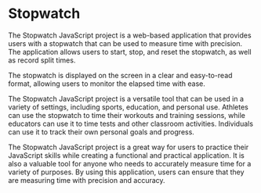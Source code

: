 # Stopwatch

The Stopwatch JavaScript project is a web-based application that provides users with a stopwatch that can be used to measure time with precision. The application allows users to start, stop, and reset the stopwatch, as well as record split times.

The stopwatch is displayed on the screen in a clear and easy-to-read format, allowing users to monitor the elapsed time with ease.

The Stopwatch JavaScript project is a versatile tool that can be used in a variety of settings, including sports, education, and personal use. Athletes can use the stopwatch to time their workouts and training sessions, while educators can use it to time tests and other classroom activities. Individuals can use it to track their own personal goals and progress.

The Stopwatch JavaScript project is a great way for users to practice their JavaScript skills while creating a functional and practical application. It is also a valuable tool for anyone who needs to accurately measure time for a variety of purposes. By using this application, users can ensure that they are measuring time with precision and accuracy.
